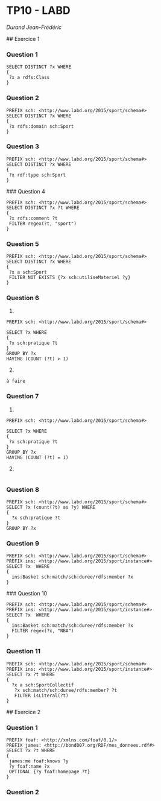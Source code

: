 # TP10 - LABD

*Durand Jean-Frédéric*

## Exercice 1

### Question 1 

```SPARQL
SELECT DISTINCT ?x WHERE
{
 ?x a rdfs:Class
}
```

### Question 2

```SPARQL
PREFIX sch: <http://www.labd.org/2015/sport/schema#>
SELECT DISTINCT ?x WHERE
{
 ?x rdfs:domain sch:Sport
}
```

### Question 3

```SPARQL
PREFIX sch: <http://www.labd.org/2015/sport/schema#>
SELECT DISTINCT ?x WHERE
{
 ?x rdf:type sch:Sport
}
```

### Question 4

```SPARQL
PREFIX sch: <http://www.labd.org/2015/sport/schema#>
SELECT DISTINCT ?x ?t WHERE
{
 ?x rdfs:comment ?t
 FILTER regex(?t, "sport")
}
```

### Question 5

```SPARQL
PREFIX sch: <http://www.labd.org/2015/sport/schema#>
SELECT DISTINCT ?x WHERE
{
 ?x a sch:Sport
 FILTER NOT EXISTS {?x sch:utiliseMateriel ?y}
}
```

### Question 6

1)

```SPARQL
PREFIX sch: <http://www.labd.org/2015/sport/schema#>

SELECT ?x WHERE
{
 ?x sch:pratique ?t
}
GROUP BY ?x
HAVING (COUNT (?t) > 1)
```

2)

```SPARQL
à faire
```

### Question 7

1)

```QPARQL
PREFIX sch: <http://www.labd.org/2015/sport/schema#>

SELECT ?x WHERE
{
 ?x sch:pratique ?t
}
GROUP BY ?x
HAVING (COUNT (?t) = 1)
```

2)

```SPARQL

```

### Question 8

```SPARQL
PREFIX sch: <http://www.labd.org/2015/sport/schema#>
SELECT ?x (count(?t) as ?y) WHERE
{
  ?x sch:pratique ?t
}
GROUP BY ?x
```

### Question 9

```SPARQL
PREFIX sch: <http://www.labd.org/2015/sport/schema#>
PREFIX ins: <http://www.labd.org/2015/sport/instance#>
SELECT ?x  WHERE
{
  ins:Basket sch:match/sch:duree/rdfs:member ?x
}
```

### Question 10

```SPARQL
PREFIX sch: <http://www.labd.org/2015/sport/schema#>
PREFIX ins: <http://www.labd.org/2015/sport/instance#>
SELECT ?x  WHERE
{
  ins:Basket sch:match/sch:duree/rdfs:member ?x
  FILTER regex(?x, "NBA")
}
```

### Question 11

```SPARQL
PREFIX sch: <http://www.labd.org/2015/sport/schema#>
PREFIX ins: <http://www.labd.org/2015/sport/instance#>
SELECT ?x ?t WHERE
{
  ?x a sch:SportCollectif
   ?x sch:match/sch:duree/rdfs:member? ?t
   FILTER isLiteral(?t)
}
```

## Exercice 2

### Question 1 

```SPARQL
PREFIX foaf: <http://xmlns.com/foaf/0.1/>
PREFIX james: <http://bond007.org/RDF/mes_donnees.rdf#>
SELECT ?x ?t WHERE
{
 james:me foaf:knows ?y
 ?y foaf:name ?x
 OPTIONAL {?y foaf:homepage ?t}
}
```

### Question 2

```SPARQL

``` 
